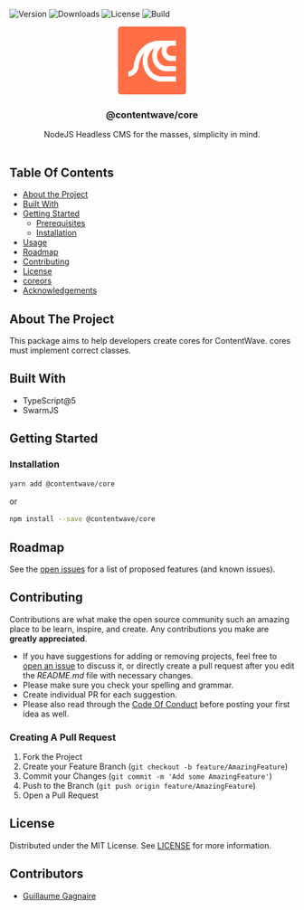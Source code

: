 ![Version](https://img.shields.io/npm/v/@contentwave/core) ![Downloads](https://img.shields.io/npm/dm/@contentwave/core) ![License](https://img.shields.io/github/license/contentwave/core) ![Build](https://img.shields.io/github/actions/workflow/status/contentwave/core/build.yml?branch=main)
<br/>

<p align="center">
  <a href="https://github.com/contentwave/core">
    <img src="images/logo.png" alt="Logo" width="120" height="120">
  </a>

  <h3 align="center">@contentwave/core</h3>

  <p align="center">
    NodeJS Headless CMS for the masses, simplicity in mind.
    <br/>
    <br/>
  </p>
</p>

## Table Of Contents

- [About the Project](#about-the-project)
- [Built With](#built-with)
- [Getting Started](#getting-started)
  - [Prerequisites](#prerequisites)
  - [Installation](#installation)
- [Usage](#usage)
- [Roadmap](#roadmap)
- [Contributing](#contributing)
- [License](#license)
- [coreors](#coreors)
- [Acknowledgements](#acknowledgements)

## About The Project

This package aims to help developers create cores for ContentWave. cores must implement correct classes.

## Built With

- TypeScript@5
- SwarmJS

## Getting Started

### Installation

```sh
yarn add @contentwave/core
```

or

```sh
npm install --save @contentwave/core
```

## Roadmap

See the [open issues](https://github.com/contentwave/core/issues) for a list of proposed features (and known issues).

## Contributing

Contributions are what make the open source community such an amazing place to be learn, inspire, and create. Any contributions you make are **greatly appreciated**.

- If you have suggestions for adding or removing projects, feel free to [open an issue](https://github.com/contentwave/core/issues/new) to discuss it, or directly create a pull request after you edit the _README.md_ file with necessary changes.
- Please make sure you check your spelling and grammar.
- Create individual PR for each suggestion.
- Please also read through the [Code Of Conduct](https://github.com/contentwave/core/blob/main/CODE_OF_CONDUCT.md) before posting your first idea as well.

### Creating A Pull Request

1. Fork the Project
2. Create your Feature Branch (`git checkout -b feature/AmazingFeature`)
3. Commit your Changes (`git commit -m 'Add some AmazingFeature'`)
4. Push to the Branch (`git push origin feature/AmazingFeature`)
5. Open a Pull Request

## License

Distributed under the MIT License. See [LICENSE](https://github.com/contentwave/core/blob/main/LICENSE.md) for more information.

## Contributors

- [Guillaume Gagnaire](https://github.com/guillaume-gagnaire)

